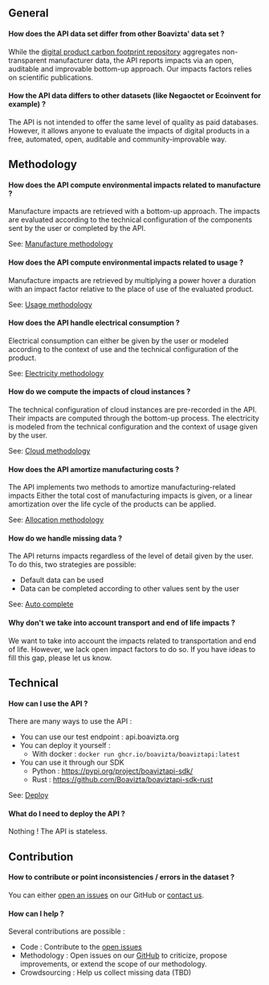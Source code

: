 ## General

#### How does the API data set differ from other Boavizta' data set ?
While the [digital product carbon footprint repository](https://github.com/Boavizta/environmental-footprint-data) aggregates non-transparent manufacturer data, the API reports impacts via an open, auditable and improvable bottom-up approach. 
Our impacts factors relies on scientific publications.

#### How the API data differs to other datasets (like Negaoctet or Ecoinvent for example) ?
The API is not intended to offer the same level of quality as paid databases. However, it allows anyone to evaluate the impacts of digital products in a free, automated, open, auditable and community-improvable way.

## Methodology

#### How does the API compute environmental impacts related to manufacture ?

Manufacture impacts are retrieved with a bottom-up approach. The impacts are evaluated according to the technical configuration of the components sent by the user or completed by the API.

See: [Manufacture methodology](./Explanations/manufacture_methodology.md)


#### How does the API compute environmental impacts related to usage ?

Manufacture impacts are retrieved by multiplying a power hover a duration with an impact factor relative to the place of use of the evaluated product.

See: [Usage methodology](Explanations/usage/usage.md)

#### How does the API handle electrical consumption ?

Electrical consumption can either be given by the user or modeled according to the context of use and the technical configuration of the product. 

See: [Electricity methodology](Explanations/usage/elec_conso.md)

#### How do we compute the impacts of cloud instances ?

The technical configuration of cloud instances are pre-recorded in the API.
Their impacts are computed through the bottom-up process. The electricity is modeled from the technical configuration and the context of usage given by the user.

See: [Cloud methodology](Explanations/devices/cloud.md)

#### How does the API amortize manufacturing costs ?
The API implements two methods to amortize manufacturing-related impacts
Either the total cost of manufacturing impacts is given, or a linear amortization over the life cycle of the products can be applied. 

See: [Allocation methodology](Explanations/manufacture_methodology/#allocation)

#### How do we handle missing data ?
The API returns impacts regardless of the level of detail given by the user. To do this, two strategies are possible: 

* Default data can be used
* Data can be completed according to other values sent by the user

See: [Auto complete](Explanations/auto_complete.md)

#### Why don't we take into account transport and end of life impacts ?

We want to take into account the impacts related to transportation and end of life. However, we lack open impact factors to do so. If you have ideas to fill this gap, please let us know.

## Technical

#### How can I use the API ?

There are many ways to use the API :

* You can use our test endpoint : api.boavizta.org 
* You can deploy it yourself : 
  * With docker : ```docker run ghcr.io/boavizta/boaviztapi:latest```
* You can use it through our SDK
  * Python : https://pypi.org/project/boaviztapi-sdk/
  * Rust : https://github.com/Boavizta/boaviztapi-sdk-rust

See: [Deploy](Reference/deploy.md)

#### What do I need to deploy the API ?

Nothing ! The API is stateless.

## Contribution

#### How to contribute or point inconsistencies / errors in the dataset ?

You can either [open an issues](https://github.com/Boavizta/boaviztapi/issues) on our GitHub or [contact us](https://boavizta.org/contact).

#### How can I help ?

Several contributions are possible :

* Code : Contribute to the [open issues](https://github.com/Boavizta/boaviztapi/issues)
* Methodology : Open issues on our [GitHub](https://github.com/Boavizta/boaviztapi/) to criticize, propose improvements, or extend the scope of our methodology.
* Crowdsourcing : Help us collect missing data (TBD)
